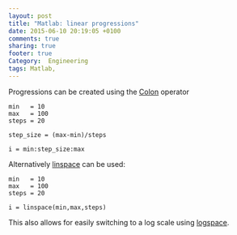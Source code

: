 ```yaml
---
layout: post
title: "Matlab: linear progressions"
date: 2015-06-10 20:19:05 +0100
comments: true
sharing: true
footer: true
Category:  Engineering
tags: Matlab,
---
```


Progressions can be created using the [Colon][] operator

    min   = 10
    max   = 100
    steps = 20

    step_size = (max-min)/steps

    i = min:step_size:max

Alternatively [linspace][] can be used:


    min   = 10
    max   = 100
    steps = 20

    i = linspace(min,max,steps)

This also allows for easily switching to a log scale using [logspace][].

[Colon]: http://uk.mathworks.com/help/matlab/ref/colon.html
[linspace]: http://uk.mathworks.com/help/matlab/ref/linspace.html
[logspace]: http://uk.mathworks.com/help/matlab/ref/logspace.html
